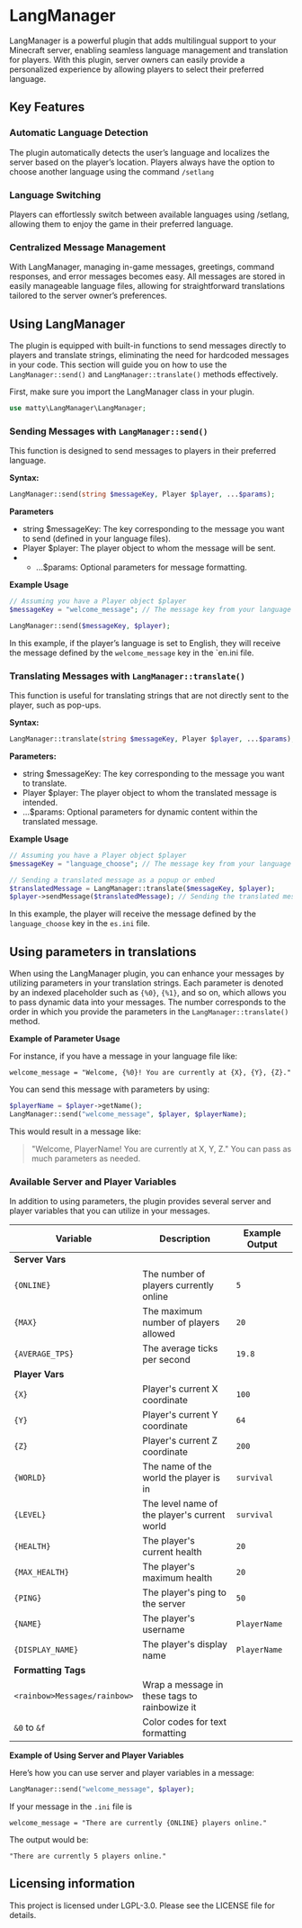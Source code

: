 # LangManager

LangManager is a powerful plugin that adds multilingual support to your Minecraft server, enabling seamless language management and translation for players. With this plugin, server owners can easily provide a personalized experience by allowing players to select their preferred language.

## Key Features

### Automatic Language Detection
The plugin automatically detects the user’s language and localizes the server based on the player’s location. Players always have the option to choose another language using the command `/setlang`
### Language Switching
Players can effortlessly switch between available languages using /setlang, allowing them to enjoy the game in their preferred language.
### Centralized Message Management
With LangManager, managing in-game messages, greetings, command responses, and error messages becomes easy. All messages are stored in easily manageable language files, allowing for straightforward translations tailored to the server owner’s preferences.

## Using LangManager
The plugin is equipped with built-in functions to send messages directly to players and translate strings, eliminating the need for hardcoded messages in your code.
This section will guide you on how to use the `LangManager::send()` and `LangManager::translate()` methods effectively.

First, make sure you import the LangManager class in your plugin.
```php
use matty\LangManager\LangManager;
```

### Sending Messages with `LangManager::send()`

This function is designed to send messages to players in their preferred language.

**Syntax:**

```php
LangManager::send(string $messageKey, Player $player, ...$params);
```

**Parameters**
- string $messageKey: The key corresponding to the message you want to send (defined in your language files).
- Player $player: The player object to whom the message will be sent.
- - ...$params: Optional parameters for message formatting.

**Example Usage**
```php
// Assuming you have a Player object $player
$messageKey = "welcome_message"; // The message key from your language file

LangManager::send($messageKey, $player);
```
In this example, if the player’s language is set to English, they will receive the message defined by the `welcome_message` key in the `en.ini file.

### Translating Messages with `LangManager::translate()`

This function is useful for translating strings that are not directly sent to the player, such as pop-ups.

**Syntax:**
```php
LangManager::translate(string $messageKey, Player $player, ...$params);
```

**Parameters:**
- string $messageKey: The key corresponding to the message you want to translate.
- Player $player: The player object to whom the translated message is intended.
- ...$params: Optional parameters for dynamic content within the translated message.

**Example Usage**
```php
// Assuming you have a Player object $player
$messageKey = "language_choose"; // The message key from your language file

// Sending a translated message as a popup or embed
$translatedMessage = LangManager::translate($messageKey, $player);
$player->sendMessage($translatedMessage); // Sending the translated message to the player
```
In this example, the player will receive the message defined by the `language_choose` key in the `es.ini` file.

## Using parameters in translations

When using the LangManager plugin, you can enhance your messages by utilizing parameters in your translation strings. Each parameter is denoted by an indexed placeholder such as `{%0}`, `{%1}`, and so on, which allows you to pass dynamic data into your messages. The number corresponds to the order in which you provide the parameters in the `LangManager::translate()` method.

**Example of Parameter Usage**

For instance, if you have a message in your language file like:
```
welcome_message = "Welcome, {%0}! You are currently at {X}, {Y}, {Z}."
```

You can send this message with parameters by using:
```php
$playerName = $player->getName();
LangManager::send("welcome_message", $player, $playerName);
```
This would result in a message like:
> "Welcome, PlayerName! You are currently at X, Y, Z."
You can pass as much parameters as needed.

### Available Server and Player Variables

In addition to using parameters, the plugin provides several server and player variables that you can utilize in your messages.

| Variable                     | Description                                  | Example Output                                                                                                                                                  |
|------------------------------|----------------------------------------------|-----------------------------------------------------------------------------------------------------------------------------------------------------------------|
| **Server Vars**              |                                              |                                                                                                                                                                 |
| `{ONLINE}`                   | The number of players currently online       | `5`                                                                                                                                                             |
| `{MAX}`                      | The maximum number of players allowed        | `20`                                                                                                                                                            |
| `{AVERAGE_TPS}`              | The average ticks per second                 | `19.8`                                                                                                                                                          |
| **Player Vars**              |                                              |                                                                                                                                                                 |
| `{X}`                        | Player's current X coordinate                | `100`                                                                                                                                                           |
| `{Y}`                        | Player's current Y coordinate                | `64`                                                                                                                                                            |
| `{Z}`                        | Player's current Z coordinate                | `200`                                                                                                                                                           |
| `{WORLD}`                    | The name of the world the player is in       | `survival`                                                                                                                                                      |
| `{LEVEL}`                    | The level name of the player's current world | `survival`                                                                                                                                                      |
| `{HEALTH}`                   | The player's current health                  | `20`                                                                                                                                                            |
| `{MAX_HEALTH}`               | The player's maximum health                  | `20`                                                                                                                                                            |
| `{PING}`                     | The player's ping to the server              | `50`                                                                                                                                                            |
| `{NAME}`                     | The player's username                        | `PlayerName`                                                                                                                                                    |
| `{DISPLAY_NAME}`             | The player's display name                    | `PlayerName`                                                                                                                                                    |
| **Formatting Tags**          |
| `<rainbow>Message≤/rainbow>` | Wrap a message in these tags to rainbowize it |                                                                                                                                                                 |
| `&0` to `&f`                 | Color codes for text formatting               |

**Example of Using Server and Player Variables**

Here’s how you can use server and player variables in a message:
```php
LangManager::send("welcome_message", $player);
```
If your message in the `.ini` file is
```
welcome_message = "There are currently {ONLINE} players online."
```
The output would be:
```
"There are currently 5 players online."
```

## Licensing information

This project is licensed under LGPL-3.0. Please see the LICENSE file for details.
